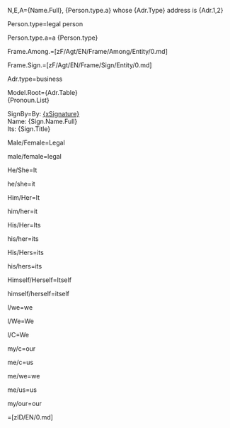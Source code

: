 N,E,A={Name.Full}, {Person.type.a} whose {Adr.Type} address is {Adr.1,2}

Person.type=legal person

Person.type.a=a {Person.type}

Frame.Among.=[zF/Agt/EN/Frame/Among/Entity/0.md]

Frame.Sign.=[zF/Agt/EN/Frame/Sign/Entity/0.md]

Adr.type=business

Model.Root={Adr.Table}<br>{Pronoun.List}

SignBy=By: <u>{xSignature}</u><br/>Name: {Sign.Name.Full}<br/>Its: {Sign.Title}
 
Male/Female=Legal

male/female=legal

He/She=It

he/she=it

Him/Her=It

him/her=it

His/Her=Its

his/her=its

His/Hers=its

his/hers=its

Himself/Herself=Itself

himself/herself=itself
					
I/we=we

I/We=We

I/C=We

my/c=our

me/c=us

me/we=we

me/us=us

my/our=our

=[zID/EN/0.md]
